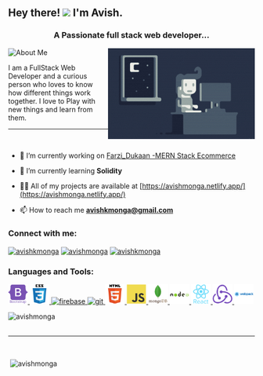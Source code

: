 <!-- ### Hi there 👋
 -->
<!--
**avishmonga/avishmonga** is a ✨ _special_ ✨ repository because its `README.md` (this file) appears on your GitHub profile.

Here are some ideas to get you started:

- 🔭 I’m currently working on ...
- 🌱 I’m currently learning ...
- 👯 I’m looking to collaborate on ...
- 🤔 I’m looking for help with ...
- 💬 Ask me about ...
- 📫 How to reach me: ...
- 😄 Pronouns: ...
- ⚡ Fun fact: ...
-->
 <h2> Hey there! <img src="https://media.giphy.com/media/hvRJCLFzcasrR4ia7z/giphy.gif" width="30px"> I'm Avish.</h2>

<!-- <h1 align="center">Hi 👋, I'm Avish Kumar</h1> -->
<h3 align="center">A Passionate full stack web developer...</h3>
 <div><img align="right" alt="Github" src="https://raw.githubusercontent.com/AVS1508/AVS1508/master/assets/Night-Coding.gif" /></div>
<p style="display:flex; align-items: center"> <img src="https://img.icons8.com/color/48/000000/user-male-circle--v2.png"/> About Me </p> <p>I am a FullStack Web Developer and a curious person who loves to know how different things work together. I love to Play with new things and learn from them.
 <br/>
 <hr />
 <br /> 
 
- 🔭 I’m currently working on [Farzi_Dukaan -MERN Stack Ecommerce](https://github.com/avishmonga/farzi_dukaan)

- 🌱 I’m currently learning **Solidity**

- 👨‍💻 All of my projects are available at [https://avishmonga.netlify.app/](https://avishmonga.netlify.app/)

- 📫 How to reach me **avishkmonga@gmail.com**

<!-- - 📄 Resume:- [https://drive.google.com/file/d/1IoU3M1x2GmyKJxIa1A8_kvtukLY4yy87/view](https://drive.google.com/file/d/1IoU3M1x2GmyKJxIa1A8_kvtukLY4yy87/view) -->

<h3 align="left">Connect with me:</h3>
<p align="left">
<a href="https://linkedin.com/in/avishkmonga" target="blank"><img align="center" src="https://raw.githubusercontent.com/rahuldkjain/github-profile-readme-generator/master/src/images/icons/Social/linked-in-alt.svg" alt="avishkmonga" height="30" width="40" /></a>
<a href="https://instagram.com/avishmonga" target="blank"><img align="center" src="https://raw.githubusercontent.com/rahuldkjain/github-profile-readme-generator/master/src/images/icons/Social/instagram.svg" alt="avishmonga" height="30" width="40" /></a>
<a href="https://www.leetcode.com/avishkmonga" target="blank"><img align="center" src="https://raw.githubusercontent.com/rahuldkjain/github-profile-readme-generator/master/src/images/icons/Social/leet-code.svg" alt="avishkmonga" height="30" width="40" /></a>
</p>

<h3 align="left">Languages and Tools:</h3>
<p align="left"> <a href="https://getbootstrap.com" target="_blank" rel="noreferrer"> <img src="https://raw.githubusercontent.com/devicons/devicon/master/icons/bootstrap/bootstrap-plain-wordmark.svg" alt="bootstrap" width="40" height="40"/> </a> <a href="https://www.w3schools.com/css/" target="_blank" rel="noreferrer"> <img src="https://raw.githubusercontent.com/devicons/devicon/master/icons/css3/css3-original-wordmark.svg" alt="css3" width="40" height="40"/> </a> <a href="https://firebase.google.com/" target="_blank" rel="noreferrer"> <img src="https://www.vectorlogo.zone/logos/firebase/firebase-icon.svg" alt="firebase" width="40" height="40"/> </a> <a href="https://git-scm.com/" target="_blank" rel="noreferrer"> <img src="https://www.vectorlogo.zone/logos/git-scm/git-scm-icon.svg" alt="git" width="40" height="40"/> </a> <a href="https://www.w3.org/html/" target="_blank" rel="noreferrer"> <img src="https://raw.githubusercontent.com/devicons/devicon/master/icons/html5/html5-original-wordmark.svg" alt="html5" width="40" height="40"/> </a> <a href="https://developer.mozilla.org/en-US/docs/Web/JavaScript" target="_blank" rel="noreferrer"> <img src="https://raw.githubusercontent.com/devicons/devicon/master/icons/javascript/javascript-original.svg" alt="javascript" width="40" height="40"/> </a> <a href="https://www.mongodb.com/" target="_blank" rel="noreferrer"> <img src="https://raw.githubusercontent.com/devicons/devicon/master/icons/mongodb/mongodb-original-wordmark.svg" alt="mongodb" width="40" height="40"/> </a> <a href="https://nodejs.org" target="_blank" rel="noreferrer"> <img src="https://raw.githubusercontent.com/devicons/devicon/master/icons/nodejs/nodejs-original-wordmark.svg" alt="nodejs" width="40" height="40"/> </a> <a href="https://reactjs.org/" target="_blank" rel="noreferrer"> <img src="https://raw.githubusercontent.com/devicons/devicon/master/icons/react/react-original-wordmark.svg" alt="react" width="40" height="40"/> </a> <a href="https://redux.js.org" target="_blank" rel="noreferrer"> <img src="https://raw.githubusercontent.com/devicons/devicon/master/icons/redux/redux-original.svg" alt="redux" width="40" height="40"/> </a> <a href="https://webpack.js.org" target="_blank" rel="noreferrer"> <img src="https://raw.githubusercontent.com/devicons/devicon/d00d0969292a6569d45b06d3f350f463a0107b0d/icons/webpack/webpack-original-wordmark.svg" alt="webpack" width="40" height="40"/> </a> </p>

<p><img align="left" src="https://github-readme-stats.vercel.app/api/top-langs?username=avishmonga&show_icons=true&locale=en&layout=compact" alt="avishmonga" /></p>
<br/>
<br/>
<hr/>
<br/>

<p>&nbsp;<img align="center" src="https://github-readme-stats.vercel.app/api?username=avishmonga&show_icons=true&locale=en" alt="avishmonga" /></p>

